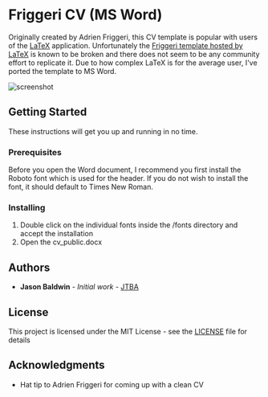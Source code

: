 # Friggeri CV (MS Word)

Originally created by Adrien Friggeri, this CV template is popular with users of the [LaTeX](https://www.latex-project.org) application. Unfortunately the [ Friggeri template hosted by LaTeX](https://www.latextemplates.com/template/friggeri-resume-cv) is known to be broken and there does not seem to be any community effort to replicate it. Due to how complex LaTeX is for the average user, I've ported the template to MS Word.  

![screenshot](https://github.com/jtba/friggeri/docs/screenshot1.png)

## Getting Started

These instructions will get you up and running in no time.

### Prerequisites

Before you open the Word document, I recommend you first install the Roboto font which is used for the header. If you do not wish to install the font, it should default to Times New Roman.

### Installing

1. Double click on the individual fonts inside the /fonts directory and accept the installation
2. Open the cv_public.docx

## Authors

* **Jason Baldwin** - *Initial work* - [JTBA](https://github.com/jtba)

## License

This project is licensed under the MIT License - see the [LICENSE](LICENSE) file for details

## Acknowledgments

* Hat tip to Adrien Friggeri for coming up with a clean CV